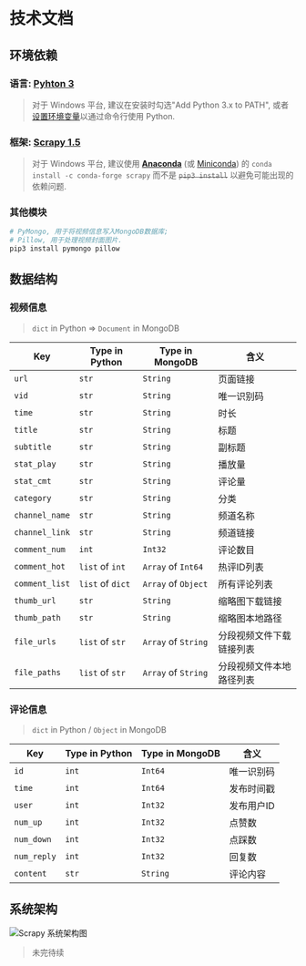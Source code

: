 # 技术文档

## 环境依赖

### 语言: [Pyhton 3](https://docs.python.org/3/)

> 对于 Windows 平台, 建议在安装时勾选"Add Python 3.x to PATH", 或者[设置环境变量](https://docs.python.org/3/using/windows.html#setting-envvars)以通过命令行使用 Python.

### 框架: [Scrapy 1.5](https://doc.scrapy.org/en/1.5/)

> 对于 Windows 平台, 建议使用 [**Anaconda**](https://docs.anaconda.com/anaconda/) (或 [Miniconda](https://conda.io/docs/user-guide/install/index.html)) 的 `conda install -c conda-forge scrapy` 而不是 ~~`pip3 install`~~ 以避免可能出现的依赖问题.

### 其他模块

```bash
# PyMongo, 用于将视频信息写入MongoDB数据库;
# Pillow, 用于处理视频封面图片.
pip3 install pymongo pillow
```

## 数据结构

### 视频信息

> `dict` in Python => `Document` in MongoDB

Key            | Type in Python   | Type in MongoDB     | 含义
-------------- | ---------------- | ------------------- | ------------------------
`url`          | `str`            | `String`            | 页面链接
`vid`          | `str`            | `String`            | 唯一识别码
`time`         | `str`            | `String`            | 时长
`title`        | `str`            | `String`            | 标题
`subtitle`     | `str`            | `String`            | 副标题
`stat_play`    | `str`            | `String`            | 播放量
`stat_cmt`     | `str`            | `String`            | 评论量
`category`     | `str`            | `String`            | 分类
`channel_name` | `str`            | `String`            | 频道名称
`channel_link` | `str`            | `String`            | 频道链接
`comment_num`  | `int`            | `Int32`             | 评论数目
`comment_hot`  | `list` of `int`  | `Array` of `Int64`  | 热评ID列表
`comment_list` | `list` of `dict` | `Array` of `Object` | 所有评论列表
`thumb_url`    | `str`            | `String`            | 缩略图下载链接
`thumb_path`   | `str`            | `String`            | 缩略图本地路径
`file_urls`    | `list` of `str`  | `Array` of `String` | 分段视频文件下载链接列表
`file_paths`   | `list` of `str`  | `Array` of `String` | 分段视频文件本地路径列表

### 评论信息

> `dict` in Python / `Object` in MongoDB

Key         | Type in Python | Type in MongoDB | 含义
----------- | -------------- | --------------- | ----------
`id`        | `int`          | `Int64`         | 唯一识别码
`time`      | `int`          | `Int64`         | 发布时间戳
`user`      | `int`          | `Int32`         | 发布用户ID
`num_up`    | `int`          | `Int32`         | 点赞数
`num_down`  | `int`          | `Int32`         | 点踩数
`num_reply` | `int`          | `Int32`         | 回复数
`content`   | `str`          | `String`        | 评论内容



## 系统架构

![Scrapy 系统架构图](https://doc.scrapy.org/en/1.5/_images/scrapy_architecture_02.png)

> 未完待续